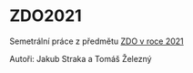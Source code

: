 # ZDO2021

Semetrální práce z předmětu [ZDO v roce 2021](https://nbviewer.jupyter.org/github/mjirik/ZDO/blob/master/ZDOsem2021.ipynb)

Autoři:
Jakub Straka a Tomáš Železný
